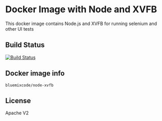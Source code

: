 # Docker Image with Node and XVFB
This docker image contains Node.js and XVFB for running selenium and other UI tests

## Build Status
[![Build Status](https://travis-ci.org/IBM-Bluemix/docker-node-xvfb.svg?branch=master)](https://travis-ci.org/IBM-Bluemix/docker-node-xvfb)

## Docker image info

```
bluemixcode/node-xvfb
```

## License
Apache V2

